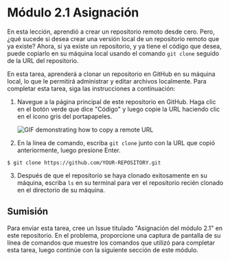 # Módulo 2.1 Asignación

En esta lección, aprendió a crear un repositorio remoto desde cero. Pero, ¿qué sucede si desea crear una versión local de un repositorio remoto que ya existe? Ahora, si ya existe un repositorio, y ya tiene el código que desea, puede copiarlo en su máquina local usando el comando `git clone` seguido de la URL del repositorio.

En esta tarea, aprenderá a clonar un repositorio en GitHub en su máquina local, lo que le permitirá administrar y editar archivos localmente. Para completar esta tarea, siga las instrucciones a continuación:

1. Navegue a la página principal de este repositorio en GitHub. Haga clic en el botón verde que dice "Código" y luego copie la URL haciendo clic en el icono gris del portapapeles.
 
     ![GIF demonstrating how to copy a remote URL](https://user-images.githubusercontent.com/2359538/107465091-36aaec80-6b27-11eb-8c04-fcc055dbaa0d.png)

2. En la línea de comando, escriba `git clone` junto con la URL que copió anteriormente, luego presione Enter.
```
$ git clone https://github.com/YOUR-REPOSITORY.git
```

3. Después de que el repositorio se haya clonado exitosamente en su máquina, escriba `ls` en su terminal para ver el repositorio recién clonado en el directorio de su máquina.


## Sumisión
Para enviar esta tarea, cree un Issue titulado "Asignación del módulo 2.1" en este repositorio. En el problema, proporcione una captura de pantalla de su línea de comandos que muestre los comandos que utilizó para completar esta tarea, luego continúe con la siguiente sección de este módulo.
